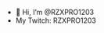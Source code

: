 - 👋 Hi, I’m @RZXPRO1203
- My Twitch: RZXPRO1203
<!---
RZXPRO1203/RZXPRO1203 is a ✨ special ✨ repository because its `README.md` (this file) appears on your GitHub profile.
You can click the Preview link to take a look at your changes.
--->
